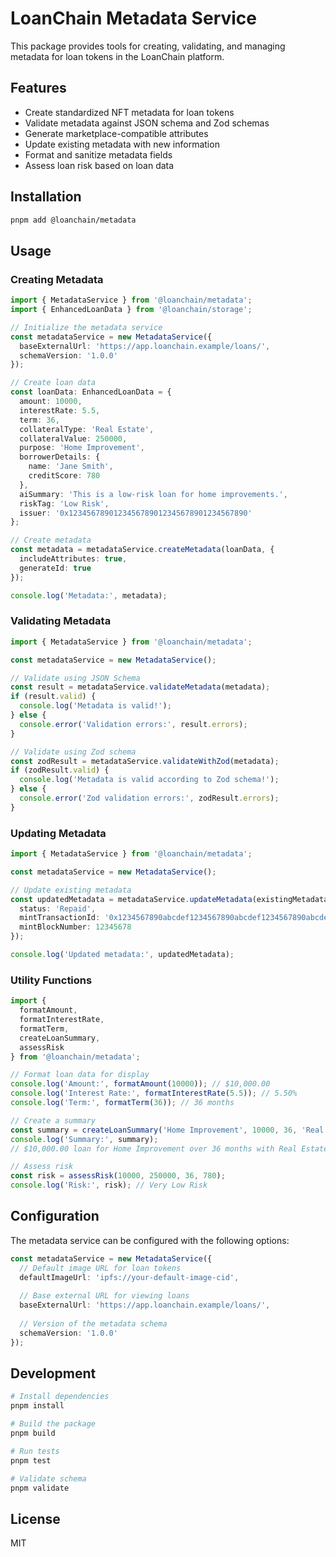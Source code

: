 # LoanChain Metadata Service

This package provides tools for creating, validating, and managing metadata for loan tokens in the LoanChain platform.

## Features

- Create standardized NFT metadata for loan tokens
- Validate metadata against JSON schema and Zod schemas
- Generate marketplace-compatible attributes
- Update existing metadata with new information
- Format and sanitize metadata fields
- Assess loan risk based on loan data

## Installation

```bash
pnpm add @loanchain/metadata
```

## Usage

### Creating Metadata

```typescript
import { MetadataService } from '@loanchain/metadata';
import { EnhancedLoanData } from '@loanchain/storage';

// Initialize the metadata service
const metadataService = new MetadataService({
  baseExternalUrl: 'https://app.loanchain.example/loans/',
  schemaVersion: '1.0.0'
});

// Create loan data
const loanData: EnhancedLoanData = {
  amount: 10000,
  interestRate: 5.5,
  term: 36,
  collateralType: 'Real Estate',
  collateralValue: 250000,
  purpose: 'Home Improvement',
  borrowerDetails: {
    name: 'Jane Smith',
    creditScore: 780
  },
  aiSummary: 'This is a low-risk loan for home improvements.',
  riskTag: 'Low Risk',
  issuer: '0x1234567890123456789012345678901234567890'
};

// Create metadata
const metadata = metadataService.createMetadata(loanData, {
  includeAttributes: true,
  generateId: true
});

console.log('Metadata:', metadata);
```

### Validating Metadata

```typescript
import { MetadataService } from '@loanchain/metadata';

const metadataService = new MetadataService();

// Validate using JSON Schema
const result = metadataService.validateMetadata(metadata);
if (result.valid) {
  console.log('Metadata is valid!');
} else {
  console.error('Validation errors:', result.errors);
}

// Validate using Zod schema
const zodResult = metadataService.validateWithZod(metadata);
if (zodResult.valid) {
  console.log('Metadata is valid according to Zod schema!');
} else {
  console.error('Zod validation errors:', zodResult.errors);
}
```

### Updating Metadata

```typescript
import { MetadataService } from '@loanchain/metadata';

const metadataService = new MetadataService();

// Update existing metadata
const updatedMetadata = metadataService.updateMetadata(existingMetadata, {
  status: 'Repaid',
  mintTransactionId: '0x1234567890abcdef1234567890abcdef1234567890abcdef1234567890abcdef',
  mintBlockNumber: 12345678
});

console.log('Updated metadata:', updatedMetadata);
```

### Utility Functions

```typescript
import { 
  formatAmount, 
  formatInterestRate, 
  formatTerm,
  createLoanSummary,
  assessRisk
} from '@loanchain/metadata';

// Format loan data for display
console.log('Amount:', formatAmount(10000)); // $10,000.00
console.log('Interest Rate:', formatInterestRate(5.5)); // 5.50%
console.log('Term:', formatTerm(36)); // 36 months

// Create a summary
const summary = createLoanSummary('Home Improvement', 10000, 36, 'Real Estate');
console.log('Summary:', summary); 
// $10,000.00 loan for Home Improvement over 36 months with Real Estate as collateral.

// Assess risk
const risk = assessRisk(10000, 250000, 36, 780);
console.log('Risk:', risk); // Very Low Risk
```

## Configuration

The metadata service can be configured with the following options:

```typescript
const metadataService = new MetadataService({
  // Default image URL for loan tokens
  defaultImageUrl: 'ipfs://your-default-image-cid',
  
  // Base external URL for viewing loans
  baseExternalUrl: 'https://app.loanchain.example/loans/',
  
  // Version of the metadata schema
  schemaVersion: '1.0.0'
});
```

## Development

```bash
# Install dependencies
pnpm install

# Build the package
pnpm build

# Run tests
pnpm test

# Validate schema
pnpm validate
```

## License

MIT 